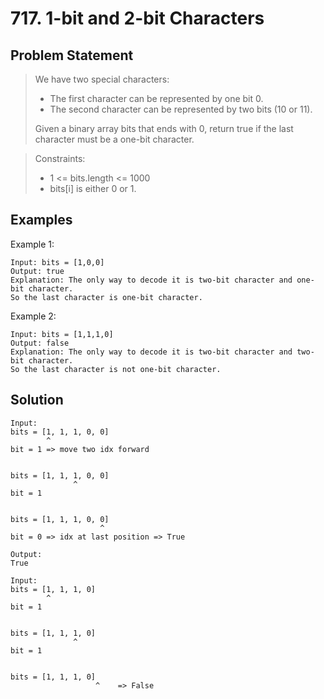 # 717. 1-bit and 2-bit Characters

## Problem Statement

> We have two special characters:
>
> - The first character can be represented by one bit 0.
> - The second character can be represented by two bits (10 or 11).
>
> Given a binary array bits that ends with 0, return true if the last character must be a one-bit character.

> Constraints:
>
> - 1 <= bits.length <= 1000
> - bits[i] is either 0 or 1.

## Examples

Example 1:

```
Input: bits = [1,0,0]
Output: true
Explanation: The only way to decode it is two-bit character and one-bit character.
So the last character is one-bit character.
```

Example 2:

```
Input: bits = [1,1,1,0]
Output: false
Explanation: The only way to decode it is two-bit character and two-bit character.
So the last character is not one-bit character.
```

## Solution

```
Input:
bits = [1, 1, 1, 0, 0]
        ^
bit = 1 => move two idx forward


bits = [1, 1, 1, 0, 0]
              ^
bit = 1


bits = [1, 1, 1, 0, 0]
                    ^
bit = 0 => idx at last position => True

Output:
True
```

```
Input:
bits = [1, 1, 1, 0]
        ^
bit = 1


bits = [1, 1, 1, 0]
              ^
bit = 1


bits = [1, 1, 1, 0]
                   ^    => False
```
